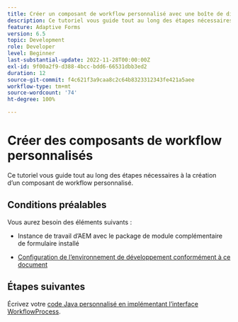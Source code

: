 ```yaml
---
title: Créer un composant de workflow personnalisé avec une boîte de dialogue
description: Ce tutoriel vous guide tout au long des étapes nécessaires à la création d’un composant de workflow personnalisé.
feature: Adaptive Forms
version: 6.5
topic: Development
role: Developer
level: Beginner
last-substantial-update: 2022-11-28T00:00:00Z
exl-id: 9f00a2f9-d388-4bcc-bdd6-66531dbb3ed2
duration: 12
source-git-commit: f4c621f3a9caa8c2c64b8323312343fe421a5aee
workflow-type: tm+mt
source-wordcount: '74'
ht-degree: 100%

---
```


# Créer des composants de workflow personnalisés

Ce tutoriel vous guide tout au long des étapes nécessaires à la création d’un composant de workflow personnalisé.

## Conditions préalables

Vous aurez besoin des éléments suivants :

* Instance de travail d’AEM avec le package de module complémentaire de formulaire installé

* [Configuration de l’environnement de développement conformément à ce document](https://experienceleague.adobe.com/docs/experience-manager-learn/forms/creating-your-first-osgi-bundle/create-your-first-osgi-bundle.html?lang=fr)

## Étapes suivantes

Écrivez votre [code Java personnalisé en implémentant l’interface WorkflowProcess](./custom-process-step-aem-workflow.md).
